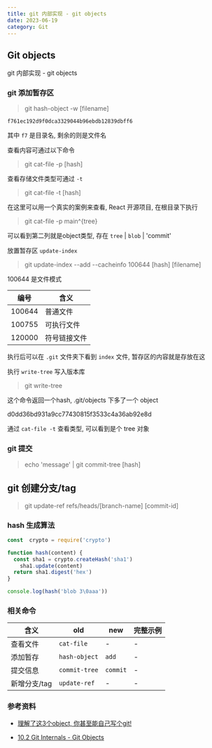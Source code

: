 ```yaml
---
title: git 内部实现 - git objects
date: 2023-06-19
category: Git
---
```


## Git objects

git 内部实现 - git objects

### git 添加暂存区

> git hash-object -w [filename]

`f761ec192d9f0dca3329044b96ebdb12839dbff6`

其中 `f7` 是目录名, 剩余的则是文件名

查看内容可通过以下命令

> git cat-file -p [hash]

查看存储文件类型可通过 `-t`

> git cat-file -t [hash]

在这里可以用一个真实的案例来查看, React 开源项目, 在根目录下执行

> git cat-file -p main^{tree}

可以看到第二列就是object类型, 存在 `tree` | `blob` | 'commit'

放置暂存区 `update-index`

> git update-index --add --cacheinfo 100644 [hash] [filename]

100644 是文件模式

| 编号 | 含义
| - | - 
| 100644 | 普通文件
| 100755 | 可执行文件
| 120000 | 符号链接文件

执行后可以在 `.git` 文件夹下看到 `index` 文件, 暂存区的内容就是存放在这

执行 `write-tree` 写入版本库

> git write-tree

这个命令返回一个hash, .git/objects 下多了一个 object

d0dd36bd931a9cc77430815f3533c4a36ab92e8d

通过 `cat-file -t` 查看类型, 可以看到是个 tree 对象

### git 提交

> echo 'message' | git commit-tree [hash]

## git 创建分支/tag

> git update-ref refs/heads/[branch-name] [commit-id]

### hash 生成算法

```js
const  crypto = require('crypto')

function hash(content) {
  const sha1 = crypto.createHash('sha1')
    sha1.update(content)
  return sha1.digest('hex')
}

console.log(hash('blob 3\0aaa'))
```

### 相关命令

| 含义 | old | new | 完整示例
| - | - | - | -
| 查看文件 | `cat-file` | - | -
| 添加暂存 | `hash-object` | `add` | -
| 提交信息 | `commit-tree` | `commit` | -
| 新增分支/tag | `update-ref` | - | -

### 参考资料

- [理解了这3个object, 你甚至能自己写个git!](https://mp.weixin.qq.com/s/FNrFXgp1uqobMcuPjo5mvA)

- [10.2 Git Internals - Git Objects](https://git-scm.com/book/en/v2/Git-Internals-Git-Objects)
